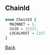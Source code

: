 ## ChainId

```typescript
enum ChainId {
  MAINNET = 1,
  CUJO = 31337,
  LOCALHOST = 1337
}
```

[Back](./README.md)
